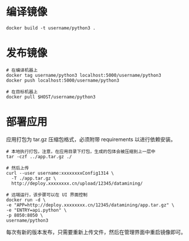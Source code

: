 # 编译镜像

```
docker build -t username/python3 .
```


# 发布镜像
```
# 在编译机器上
docker tag username/python3 localhost:5000/username/python3
docker push localhost:5000/username/python3

# 在目标机器上
docker pull $HOST/username/python3
```

# 部署应用

应用打包为 tar.gz 压缩包格式，必须附带 requirements 以进行依赖安装。

```
# 本地执行打包，注意，在应用目录下打包，生成的包体会被压缩到上一层中
tar -czf ../app.tar.gz ./

# 然后上传
curl --user username:xxxxxxxxConfig1314 \
  -T ./app.tar.gz \
  http://deploy.xxxxxxxx.cn/upload/12345/datamining/

# 远端运行，该步骤可以在 UI 界面控制
docker run -d \
-e "APP=http://deploy.xxxxxxxx.cn/12345/datamining/app.tar.gz" \
-e "ENTRY=api.python" \
-p 8050:8050 \
username/python3
```

每次有新的版本发布，只需要重新上传文件，然后在管理界面中重启镜像即可。